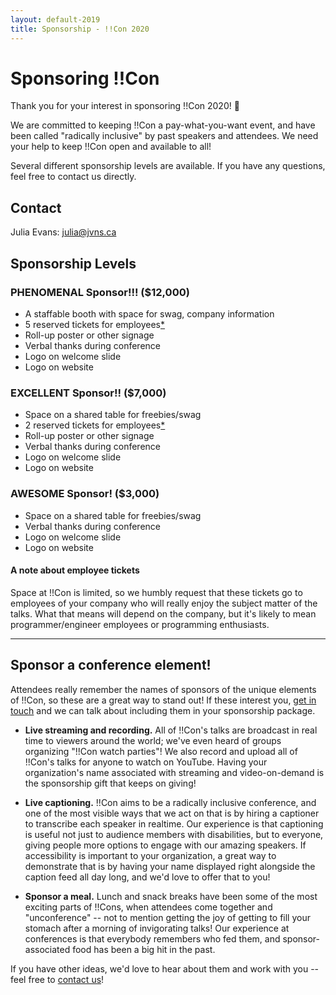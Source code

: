 ```yaml
---
layout: default-2019
title: Sponsorship - !!Con 2020
---
```


# Sponsoring !!Con

Thank you for your interest in sponsoring !!Con 2020!  💜

We are committed to keeping !!Con a pay-what-you-want event, and have
been called "radically inclusive" by past speakers and attendees. We
need your help to keep !!Con open and available to all!

Several different sponsorship levels are available. If you have any
questions, feel free to contact us directly.

## Contact

Julia Evans: [julia@jvns.ca](mailto:julia@jvns.ca)

## Sponsorship Levels

### PHENOMENAL Sponsor!!! (**$12,000**)

  * A staffable booth with space for swag, company information
  * 5 reserved tickets for employees[*](#note-on-tickets)
  * Roll-up poster or other signage
  * Verbal thanks during conference
  * Logo on welcome slide
  * Logo on website

### EXCELLENT Sponsor!! (**$7,000**)

  * Space on a shared table for freebies/swag
  * 2 reserved tickets for employees[*](#note-on-tickets)
  * Roll-up poster or other signage
  * Verbal thanks during conference
  * Logo on welcome slide
  * Logo on website

### AWESOME Sponsor! (**$3,000**)

  * Space on a shared table for freebies/swag
  * Verbal thanks during conference
  * Logo on welcome slide
  * Logo on website

<a name="note-on-tickets"></a>

#### A note about employee tickets

Space at !!Con is limited, so we humbly request that these tickets go
to employees of your company who will really enjoy the subject matter
of the talks.  What that means will depend on the company, but it's
likely to mean programmer/engineer employees or programming
enthusiasts.

---

## Sponsor a conference element!

Attendees really remember the names of sponsors of the unique elements of
!!Con, so these are a great way to stand out!  If these interest you,
[get in touch](mailto:julia@jvns.ca) and we can talk
about including them in your sponsorship package.

* **Live streaming and recording.** All of !!Con's talks are broadcast
  in real time to viewers around the world; we've even heard of groups
  organizing "!!Con watch parties"!  We also record and upload all of
  !!Con's talks for anyone to watch on YouTube.  Having your
  organization's name associated with streaming and video-on-demand is the
  sponsorship gift that keeps on giving!

* **Live captioning.** !!Con aims to be a radically inclusive
  conference, and one of the most visible ways that we act on that is by
  hiring a captioner to transcribe each speaker in realtime.  Our experience
  is that captioning is useful not just to audience members with
  disabilities, but to everyone, giving people more options to engage with
  our amazing speakers.  If accessibility is important to your organization,
  a great way to demonstrate that is by having your name displayed right
  alongside the caption feed all day long, and we'd love to offer that to
  you!

* **Sponsor a meal.** Lunch and snack breaks have been some of the most
  exciting parts of !!Cons, when attendees come together and "unconference"
  -- not to mention getting the joy of getting to fill your stomach after a
  morning of invigorating talks!  Our experience at conferences is that
  everybody remembers who fed them, and sponsor-associated food has been a
  big hit in the past. 

If you have other ideas, we'd love to hear about them and work with you -- feel
free to [contact us](mailto:julia@jvns.ca)!

